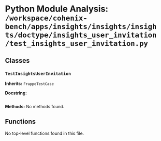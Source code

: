 # Python Module Analysis: `/workspace/cohenix-bench/apps/insights/insights/insights/doctype/insights_user_invitation/test_insights_user_invitation.py`

## Classes

### `TestInsightsUserInvitation`
**Inherits:** `FrappeTestCase`


**Docstring:**
```

```

**Methods:**
No methods found.




## Functions

No top-level functions found in this file.
